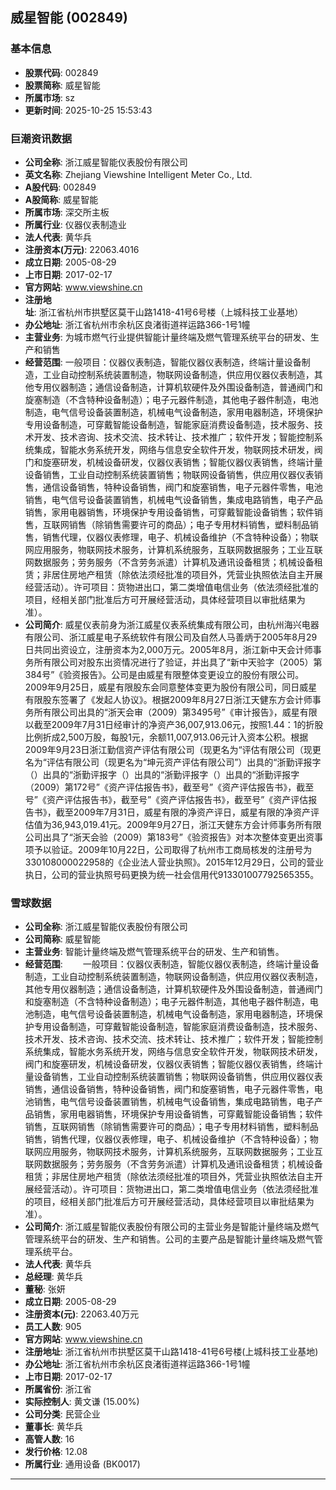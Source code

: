 ## 威星智能 (002849)

### 基本信息

- **股票代码**: 002849
- **股票简称**: 威星智能
- **所属市场**: sz
- **更新时间**: 2025-10-25 15:53:43

### 巨潮资讯数据

- **公司全称**: 浙江威星智能仪表股份有限公司
- **英文名称**: Zhejiang Viewshine Intelligent Meter Co., Ltd.
- **A股代码**: 002849
- **A股简称**: 威星智能
- **所属市场**: 深交所主板
- **所属行业**: 仪器仪表制造业
- **法人代表**: 黄华兵
- **注册资本(万元)**: 22063.4016
- **成立日期**: 2005-08-29
- **上市日期**: 2017-02-17
- **官方网站**: www.viewshine.cn
- **注册地址**: 浙江省杭州市拱墅区莫干山路1418-41号6号楼（上城科技工业基地）
- **办公地址**: 浙江省杭州市余杭区良渚街道祥运路366-1号1幢
- **主营业务**: 为城市燃气行业提供智能计量终端及燃气管理系统平台的研发、生产和销售
- **经营范围**: 一般项目：仪器仪表制造，智能仪器仪表制造，终端计量设备制造，工业自动控制系统装置制造，物联网设备制造，供应用仪器仪表制造，其他专用仪器制造；通信设备制造，计算机软硬件及外围设备制造，普通阀门和旋塞制造（不含特种设备制造）；电子元器件制造，其他电子器件制造，电池制造，电气信号设备装置制造，机械电气设备制造，家用电器制造，环境保护专用设备制造，可穿戴智能设备制造，智能家庭消费设备制造，技术服务、技术开发、技术咨询、技术交流、技术转让、技术推广；软件开发；智能控制系统集成，智能水务系统开发，网络与信息安全软件开发，物联网技术研发，阀门和旋塞研发，机械设备研发，仪器仪表销售；智能仪器仪表销售，终端计量设备销售，工业自动控制系统装置销售；物联网设备销售，供应用仪器仪表销售，通信设备销售，特种设备销售，阀门和旋塞销售，电子元器件零售，电池销售，电气信号设备装置销售，机械电气设备销售，集成电路销售，电子产品销售，家用电器销售，环境保护专用设备销售，可穿戴智能设备销售；软件销售，互联网销售（除销售需要许可的商品）；电子专用材料销售，塑料制品销售，销售代理，仪器仪表修理，电子、机械设备维护（不含特种设备）；物联网应用服务，物联网技术服务，计算机系统服务，互联网数据服务；工业互联网数据服务；劳务服务（不含劳务派遣）计算机及通讯设备租赁；机械设备租赁；非居住房地产租赁（除依法须经批准的项目外，凭营业执照依法自主开展经营活动）。许可项目：货物进出口，第二类增值电信业务（依法须经批准的项目，经相关部门批准后方可开展经营活动，具体经营项目以审批结果为准）。
- **公司简介**: 威星仪表前身为浙江威星仪表系统集成有限公司，由杭州海兴电器有限公司、浙江威星电子系统软件有限公司及自然人马善炳于2005年8月29日共同出资设立，注册资本为2,000万元。2005年8月，浙江新中天会计师事务所有限公司对股东出资情况进行了验证，并出具了“新中天验字（2005）第384号”《验资报告》。公司是由威星有限整体变更设立的股份有限公司。2009年9月25日，威星有限股东会同意整体变更为股份有限公司，同日威星有限股东签署了《发起人协议》。根据2009年8月27日浙江天健东方会计师事务所有限公司出具的“浙天会审（2009）第3495号”《审计报告》，威星有限以截至2009年7月31日经审计的净资产36,007,913.06元，按照1.44：1的折股比例折成2,500万股，每股1元，余额11,007,913.06元计入资本公积。根据2009年9月23日浙江勤信资产评估有限公司（现更名为“评估有限公司（现更名为“评估有限公司（现更名为“坤元资产评估有限公司”）出具的“浙勤评报字（）出具的“浙勤评报字（）出具的“浙勤评报字（）出具的“浙勤评报字（2009）第172号”《资产评估报告书》，截至号”《资产评估报告书》，截至号”《资产评估报告书》，截至号”《资产评估报告书》，截至号”《资产评估报告书》，截至2009年7月31日，威星有限的净资产评日，威星有限的净资产评估值为36,943,019.41元。2009年9月27日，浙江天健东方会计师事务所有限公司出具了“浙天会验（2009）第183号”《验资报告》对本次整体变更出资事项予以验证。2009年10月22日，公司取得了杭州市工商局核发的注册号为330108000022958的《企业法人营业执照》。2015年12月29日，公司的营业执日，公司的营业执照号码更换为统一社会信用代913301007792565355。

### 雪球数据

- **公司全称**: 浙江威星智能仪表股份有限公司
- **公司简称**: 威星智能
- **主营业务**: 智能计量终端及燃气管理系统平台的研发、生产和销售。
- **经营范围**: 　　一般项目：仪器仪表制造，智能仪器仪表制造，终端计量设备制造，工业自动控制系统装置制造，物联网设备制造，供应用仪器仪表制造，其他专用仪器制造；通信设备制造，计算机软硬件及外围设备制造，普通阀门和旋塞制造（不含特种设备制造）；电子元器件制造，其他电子器件制造，电池制造，电气信号设备装置制造，机械电气设备制造，家用电器制造，环境保护专用设备制造，可穿戴智能设备制造，智能家庭消费设备制造，技术服务、技术开发、技术咨询、技术交流、技术转让、技术推广；软件开发；智能控制系统集成，智能水务系统开发，网络与信息安全软件开发，物联网技术研发，阀门和旋塞研发，机械设备研发，仪器仪表销售；智能仪器仪表销售，终端计量设备销售，工业自动控制系统装置销售；物联网设备销售，供应用仪器仪表销售，通信设备销售，特种设备销售，阀门和旋塞销售，电子元器件零售，电池销售，电气信号设备装置销售，机械电气设备销售，集成电路销售，电子产品销售，家用电器销售，环境保护专用设备销售，可穿戴智能设备销售；软件销售，互联网销售（除销售需要许可的商品）；电子专用材料销售，塑料制品销售，销售代理，仪器仪表修理，电子、机械设备维护（不含特种设备）；物联网应用服务，物联网技术服务，计算机系统服务，互联网数据服务；工业互联网数据服务；劳务服务（不含劳务派遣）计算机及通讯设备租赁；机械设备租赁；非居住房地产租赁（除依法须经批准的项目外，凭营业执照依法自主开展经营活动）。许可项目：货物进出口，第二类增值电信业务（依法须经批准的项目，经相关部门批准后方可开展经营活动，具体经营项目以审批结果为准）。
- **公司简介**: 浙江威星智能仪表股份有限公司的主营业务是智能计量终端及燃气管理系统平台的研发、生产和销售。公司的主要产品是智能计量终端及燃气管理系统平台。
- **法人代表**: 黄华兵
- **总经理**: 黄华兵
- **董秘**: 张妍
- **成立日期**: 2005-08-29
- **注册资本(元)**: 22063.40万元
- **员工人数**: 905
- **官方网站**: www.viewshine.cn
- **注册地址**: 浙江省杭州市拱墅区莫干山路1418-41号6号楼(上城科技工业基地)
- **办公地址**: 浙江省杭州市余杭区良渚街道祥运路366-1号1幢
- **上市日期**: 2017-02-17
- **所属省份**: 浙江省
- **实际控制人**: 黄文谦 (15.00%)
- **公司分类**: 民营企业
- **董事长**: 黄华兵
- **高管人数**: 16
- **发行价格**: 12.08
- **所属行业**: 通用设备 (BK0017)

---